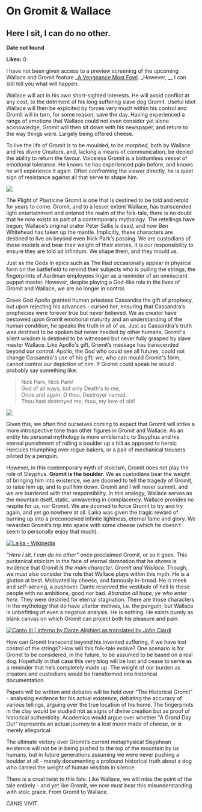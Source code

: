 # On Gromit & Wallace

## Here I sit, I can do no other.

**Date not found**

**Likes:** 0

I have not been given access to a preview screening of the upcoming Wallace and Gromit feature _[A Vengeance Most Fowl](https://www.bbc.co.uk/mediacentre/articles/2024/wallace-and-gromit-vengeance-most-fowl). _However, __ I can still tell you what will happen. 

Wallace will act in his own short-sighted interests. He will avoid conflict at any cost, to the detriment of his long suffering slave dog Gromit. Useful idiot Wallace will then be exploited by forces very much within his control and Gromit will in turn, for some reason, save the day. Having experienced a range of emotions that Wallace could not even consider yet alone acknowledge, Gromit will then sit down with his newspaper, and return to the way things were. Largely being offered cheese. 

To live the life of Gromit is to be moulded, to be _morphed,_ both by Wallace and his divine Creators, and, lacking a means of communication, be denied the ability to return the favour. Voiceless Gromit is a bottomless vessel of emotional tolerance. He knows he has experienced pain before, and knows he will experience it again. Often confronting the viewer directly, he is quiet sign of resistance against all that serve to shape him.

[![](https://substackcdn.com/image/fetch/w_1456,c_limit,f_auto,q_auto:good,fl_progressive:steep/https%3A%2F%2Fsubstack-post-media.s3.amazonaws.com%2Fpublic%2Fimages%2Fadca60c3-eb52-42d7-b394-591a607cb228_1167x720.jpeg)](https://substackcdn.com/image/fetch/f_auto,q_auto:good,fl_progressive:steep/https%3A%2F%2Fsubstack-post-media.s3.amazonaws.com%2Fpublic%2Fimages%2Fadca60c3-eb52-42d7-b394-591a607cb228_1167x720.jpeg)

The Plight of Plasticine Gromit is one that is destined to be told and retold for years to come. Gromit, and to a lesser extent Wallace, has transcended light entertainment and entered the realm of the folk-tale, there is no doubt that he now exists as part of a contemporary mythology. The retellings have begun; Wallace’s original orator Peter Sallis is dead, and now Ben Whitehead has taken up the mantle. Implicitly, these characters are destined to live on beyond even Nick Park’s passing. We are custodians of these models and bear their weight of their stories, it is our responsibility to ensure they are told ad infinitum. We shape them, and they mould us.

Just as the Gods in epics such as The Iliad occasionally appear in physical form on the battlefield to remind their subjects who is pulling the strings, the fingerprints of Aardman employees linger as a reminder of an omniscient puppet master. However, despite playing a God-like role in the lives of Gromit and Wallace, we are no longer in control.

Greek God Apollo granted human priestess Cassandra the gift of prophecy, but upon rejecting his advances - cursed her, ensuring that Cassandra’s prophecies were forever true but never believed. We as creator have bestowed upon Gromit emotional maturity and an understanding of the human condition, he speaks the truth in all of us. Just as Cassandra's truth was destined to be spoken but never heeded by other humans, Gromit's silent wisdom is destined to be witnessed but never fully grasped by slave master Wallace. Like Apollo's gift, Gromit’s message has transcended beyond our control. Apollo, the God who could see all futures, could not change Cassandra's use of his gift; we, who can mould Gromit's form, cannot control our depiction of him. If Gromit could speak he would probably say something like:

> Nick Park, Nick Park!  
> God of all ways, but only Death's to me,  
> Once and again, O thou, Destroyer named,  
> Thou hast destroyed me, thou, my love of old!

[![](https://substackcdn.com/image/fetch/w_1456,c_limit,f_auto,q_auto:good,fl_progressive:steep/https%3A%2F%2Fsubstack-post-media.s3.amazonaws.com%2Fpublic%2Fimages%2F7438ef55-1886-42bb-9f17-375de7075de1_935x665.jpeg)](https://substackcdn.com/image/fetch/f_auto,q_auto:good,fl_progressive:steep/https%3A%2F%2Fsubstack-post-media.s3.amazonaws.com%2Fpublic%2Fimages%2F7438ef55-1886-42bb-9f17-375de7075de1_935x665.jpeg)

Given this, we often find ourselves coming to expect that Gromit will strike a more introspective tone than other figures in Gromit and Wallace. As an entity his personal mythology is more emblematic to Sisyphus and his eternal punishment of rolling a boulder up a hill as opposed to heroic Hercules triumphing over rogue bakers, or a pair of mechanical trousers piloted by a penguin. 

However, in this contemporary myth of stoicism, Gromit does not play the role of Sisyphus. **Gromit is the boulder.** We as custodians bear the weight of bringing him into existence, we are doomed to tell the tragedy of Gromit, to raise him up, and to pull him down. Gromit and I will never summit, and we are burdened with that responsibility. In this analogy, Wallace serves as the mountain itself, static, unwavering in complacency. Wallace provides no respite for us, nor Gromit. We are doomed to force Gromit to try and try again, and yet go nowhere at all. Laika was given the tragic reward of burning up into a preconceived infinite lightness, eternal fame and glory. We rewarded Gromit’s trip into space with some cheese (which he doesn’t seem to personally enjoy that much).

[![Laika - Wikipedia](https://substackcdn.com/image/fetch/w_1456,c_limit,f_auto,q_auto:good,fl_progressive:steep/https%3A%2F%2Fsubstack-post-media.s3.amazonaws.com%2Fpublic%2Fimages%2Fefaf377c-99ae-4c99-9599-f94a66221335_365x275.jpeg)](https://substackcdn.com/image/fetch/f_auto,q_auto:good,fl_progressive:steep/https%3A%2F%2Fsubstack-post-media.s3.amazonaws.com%2Fpublic%2Fimages%2Fefaf377c-99ae-4c99-9599-f94a66221335_365x275.jpeg)

 _“Here I sit, I can do no other”_ once proclaimed Gromit, or so it goes. This puritanical stoicism in the face of eternal damnation that he shows is evidence that Gromit _is the main character. Gromit and Wallace._ Though, we must also consider the role that Wallace plays within this myth. He is a glutton at best. Motivated by cheese, and famously in-bread. He is meek and self-serving, a pushover. Dante reserved the vestibule of hell to these people with no ambitions, good nor bad. _Abandon all hope, ye who enter here._ They were destined for eternal stagnation. There are those characters in the mythology that do have ulterior motives, i.e. the penguin, but Wallace is unbefitting of even a negative analysis. He is nothing. He exists purely as blank canvas on which Gromit can project both his pleasure and pain. 

[![Canto III | Inferno by Dante Alighieri as translated by John Ciardi](https://substackcdn.com/image/fetch/w_1456,c_limit,f_auto,q_auto:good,fl_progressive:steep/https%3A%2F%2Fsubstack-post-media.s3.amazonaws.com%2Fpublic%2Fimages%2F52f9e6b6-f6f0-49c8-a122-258fff316d78_1502x1127.jpeg)](https://substackcdn.com/image/fetch/f_auto,q_auto:good,fl_progressive:steep/https%3A%2F%2Fsubstack-post-media.s3.amazonaws.com%2Fpublic%2Fimages%2F52f9e6b6-f6f0-49c8-a122-258fff316d78_1502x1127.jpeg)

How can Gromit transcend beyond his invented suffering, if we have lost control of the strings? How will this folk-tale evolve? One scenario is for Gromit to be considered, in the future, to be assumed to be based on a real dog. Hopefully in that case this very blog will be lost and cease to serve as a reminder that he’s completely made up. The weight of our burden as creators and custodians would be transformed into historical documentation. 

Papers will be written and debates will be held over “The Historical Gromit" - analysing evidence for his actual existence, debating the accuracy of various tellings, arguing over the true location of his home. The fingerprints in the clay would be studied not as signs of divine creation but as proof of historical authenticity. Academics would argue over whether "A Grand Day Out" represents an actual journey to a lost moon made of cheese, or is merely allegorical.

The ultimate victory over Gromit’s current metaphysical Sisyphean existence will not be in being pushed to the top of the mountain by us humans, but in future generations assuming we were never pushing a boulder at all - merely documenting a profound historical truth about a dog who carried the weight of human wisdom in silence.

There is a cruel twist to this fate. Like Wallace, we will miss the point of the tale entirely - and yet like Gromit, we now must bear this misunderstanding with stoic grace. From Gromit to Wallace. 

CANIS VIVIT.
